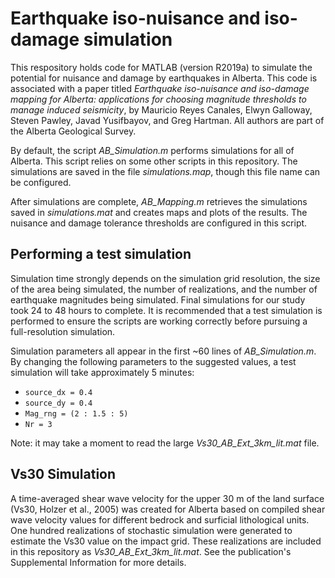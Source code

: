 # Earthquake iso-nuisance and iso-damage simulation

This respository holds code for MATLAB (version R2019a) to simulate the potential for nuisance and damage by earthquakes in Alberta. This code is associated with a paper titled *Earthquake iso-nuisance and iso-damage mapping for Alberta: applications for choosing magnitude thresholds to manage induced seismicity*, by Mauricio Reyes Canales, Elwyn Galloway, Steven Pawley, Javad Yusifbayov, and Greg Hartman. All authors are part of the Alberta Geological Survey.

By default, the script *AB_Simulation.m* performs simulations for all of Alberta. This script relies on some other scripts in this repository. The simulations are saved in the file *simulations.map*, though this file name can be configured.

After simulations are complete, *AB_Mapping.m* retrieves the simulations saved in *simulations.mat* and creates maps and plots of the results. The nuisance and damage tolerance thresholds are configured in this script.

## Performing a test simulation

Simulation time strongly depends on the simulation grid resolution, the size of the area being simulated, the number of realizations, and the number of earthquake magnitudes being simulated. Final simulations for our study took 24 to 48 hours to complete. It is recommended that a test simulation is performed to ensure the scripts are working correctly before pursuing a full-resolution simulation.

Simulation parameters all appear in the first ~60 lines of *AB_Simulation.m*. By changing the following parameters to the suggested values, a test simulation will take approximately 5 minutes:
* `source_dx = 0.4`
* `source_dy = 0.4`
* `Mag_rng = (2 : 1.5 : 5)`
* `Nr = 3`

Note: it may take a moment to read the large *Vs30_AB_Ext_3km_lit.mat* file.

## Vs30 Simulation

A time-averaged shear wave velocity for the upper 30 m of the land surface (Vs30, Holzer et al., 2005) was created for Alberta based on compiled shear wave velocity values for different bedrock and surficial lithological units. One hundred realizations of stochastic simulation were generated to estimate the Vs30 value on the impact grid. These realizations are included in this repository as *Vs30_AB_Ext_3km_lit.mat*. See the publication's Supplemental Information for more details.




